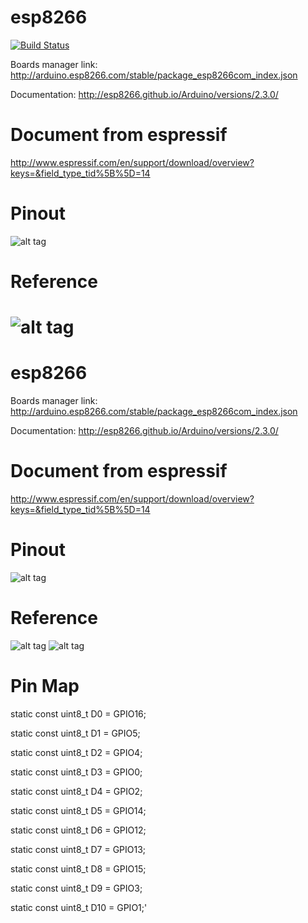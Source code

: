 
# esp8266    
[![Build Status](https://travis-ci.org/quangthanh010290/esp8266.svg?branch=master)](https://travis-ci.org/quangthanh010290/esp8266)

Boards manager link: http://arduino.esp8266.com/stable/package_esp8266com_index.json

Documentation: http://esp8266.github.io/Arduino/versions/2.3.0/
# Document from espressif

http://www.espressif.com/en/support/download/overview?keys=&field_type_tid%5B%5D=14

# Pinout
![alt tag](https://s17.postimg.org/qvpai7mrj/esp8266_esp12e_horizontal-01.png)
# Reference

![alt tag](https://internetofhomethings.com/homethings/wp-content/uploads/2015/03/schematicNEW.jpg)
=======
# esp8266
Boards manager link: http://arduino.esp8266.com/stable/package_esp8266com_index.json

Documentation: http://esp8266.github.io/Arduino/versions/2.3.0/
# Document from espressif

http://www.espressif.com/en/support/download/overview?keys=&field_type_tid%5B%5D=14

# Pinout
![alt tag](https://s17.postimg.org/qvpai7mrj/esp8266_esp12e_horizontal-01.png)
# Reference

![alt tag](https://internetofhomethings.com/homethings/wp-content/uploads/2015/03/schematicNEW.jpg)
![alt tag](http://esp8266.ru/wp-content/uploads/scheme-full-autoprog1-1024x586.jpg)
# Pin Map

  static const uint8_t D0   = GPIO16;

  static const uint8_t D1   = GPIO5;

  static const uint8_t D2   = GPIO4;

  static const uint8_t D3   = GPIO0;

  static const uint8_t D4   = GPIO2;

  static const uint8_t D5   = GPIO14;
  
  static const uint8_t D6   = GPIO12;
  
  static const uint8_t D7   = GPIO13;
  
  static const uint8_t D8   = GPIO15;
  
  static const uint8_t D9   = GPIO3;
  
  static const uint8_t D10  = GPIO1;'

